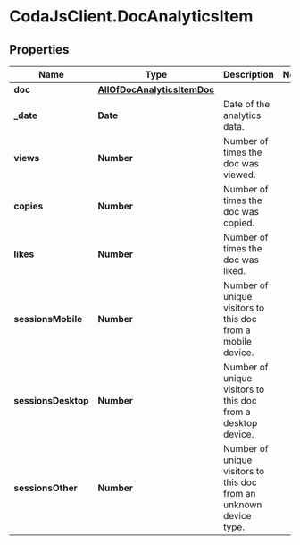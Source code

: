 # CodaJsClient.DocAnalyticsItem

## Properties
Name | Type | Description | Notes
------------ | ------------- | ------------- | -------------
**doc** | [**AllOfDocAnalyticsItemDoc**](AllOfDocAnalyticsItemDoc.md) |  | 
**_date** | **Date** | Date of the analytics data. | 
**views** | **Number** | Number of times the doc was viewed. | 
**copies** | **Number** | Number of times the doc was copied. | 
**likes** | **Number** | Number of times the doc was liked. | 
**sessionsMobile** | **Number** | Number of unique visitors to this doc from a mobile device. | 
**sessionsDesktop** | **Number** | Number of unique visitors to this doc from a desktop device. | 
**sessionsOther** | **Number** | Number of unique visitors to this doc from an unknown device type. | 
